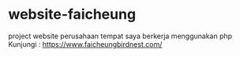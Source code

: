 # website-faicheung
project website perusahaan tempat saya berkerja menggunakan php
Kunjungi : https://www.faicheungbirdnest.com/
